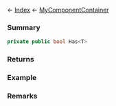 ← [Index](Api-Index) ← [MyComponentContainer](VRage.Game.Components.MyComponentContainer)

### Summary

```csharp
private public bool Has<T>
```

### Returns

### Example

### Remarks

